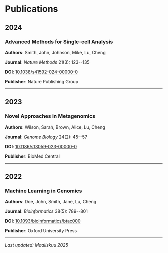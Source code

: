 # Publications

## 2024

### Advanced Methods for Single-cell Analysis

**Authors**: Smith, John, Johnson, Mike, Lu, Cheng

**Journal**: *Nature Methods* 21(3): 123--135

**DOI**: [10.1038/s41592-024-00000-0](https://doi.org/10.1038/s41592-024-00000-0)

**Publisher**: Nature Publishing Group

---


## 2023

### Novel Approaches in Metagenomics

**Authors**: Wilson, Sarah, Brown, Alice, Lu, Cheng

**Journal**: *Genome Biology* 24(2): 45--57

**DOI**: [10.1186/s13059-023-00000-0](https://doi.org/10.1186/s13059-023-00000-0)

**Publisher**: BioMed Central

---


## 2022

### Machine Learning in Genomics

**Authors**: Doe, John, Smith, Jane, Lu, Cheng

**Journal**: *Bioinformatics* 38(5): 789--801

**DOI**: [10.1093/bioinformatics/btac000](https://doi.org/10.1093/bioinformatics/btac000)

**Publisher**: Oxford University Press

---
*Last updated: Maaliskuu 2025*

